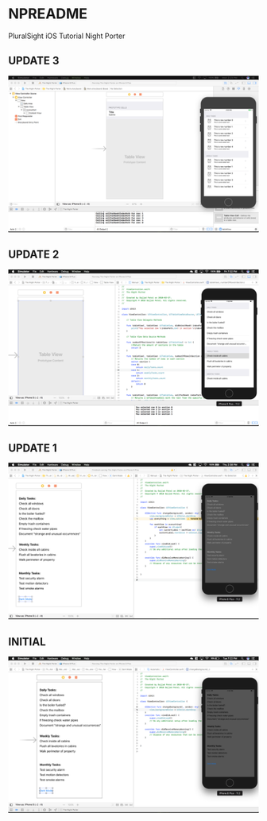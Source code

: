 # NPREADME
PluralSight iOS Tutorial Night Porter

## UPDATE 3
![Update 3](Images/Update3.png)

## UPDATE 2
![Update 2](Images/Update2.png)

## UPDATE 1
![Update 1](Images/Update1.png)

## INITIAL
![initial app](Images/Initial.png)
